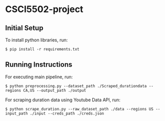 # CSCI5502-project

## Initial Setup

To install python libraries, run:

```shell
$ pip install -r requirements.txt
```

## Running Instructions

For executing main pipeline, run:

```shell
$ python preprocessing.py --dataset_path ./Scraped_durationdata --regions CA,US --output_path ./output
```

For scraping duration data using Youtube Data API, run:
```shell
$ python scrape_duration.py --raw_dataset_path ./data --regions US --input_path ./input --creds_path ./creds.json
```